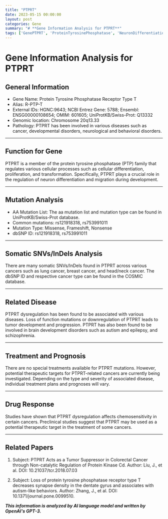 ```yaml
---
title: "PTPRT"
date: 2023-05-15 00:00:00
layout: post
categories: Gene
summary: "# **Gene Information Analysis for PTPRT**"
tags: ['GenePTPRT', 'ProteinTyrosinePhosphatase', 'NeuronDifferentiation', 'Cancer', 'DevelopmentalDisorders', 'TreatmentTargets', 'DrugResponse', 'RelatedPapers']
---
```


# **Gene Information Analysis for PTPRT**

## General Information
- Gene Name: Protein Tyrosine Phosphatase Receptor Type T 
- Alias: R-PTP-T 
- External IDs: HGNC:9643; NCBI Entrez Gene: 5788; Ensembl: ENSG00000108654; OMIM: 601605; UniProtKB/Swiss-Prot: Q13332
- Genomic location: Chromosome 20q13.33
- Pathology: PTPRT has been involved in various diseases such as cancer, developmental disorders, neurological and behavioral disorders.
---

## Function for Gene
PTPRT is a member of the protein tyrosine phosphatase (PTP) family that regulates various cellular processes such as cellular differentiation, proliferation, and transformation. Specifically, PTPRT plays a crucial role in the regulation of neuron differentiation and migration during development.

---

## Mutation Analysis
- AA Mutation List: The aa mutation list and mutation type can be found in UniProtKB/Swiss-Prot database. 
- Common mutations: rs121918318, rs753991011
- Mutation Type: Missense, Frameshift, Nonsense
- dbSNP ID: rs121918318, rs753991011

---

## Somatic SNVs/InDels Analysis
There are many somatic SNVs/InDels found in PTPRT across various cancers such as lung cancer, breast cancer, and head/neck cancer. The dbSNP ID and respective cancer type can be found in the COSMIC database.

---

## Related Disease
PTPRT dysregulation has been found to be associated with various diseases. Loss of function mutations or downregulation of PTPRT leads to tumor development and progression. PTPRT has also been found to be involved in brain development disorders such as autism and epilepsy, and schizophrenia.

---

## Treatment and Prognosis
There are no special treatments available for PTPRT mutations. However, potential therapeutic targets for PTPRT-related cancers are currently being investigated. Depending on the type and severity of associated disease, individual treatment plans and prognoses will vary.

---

## Drug Response
Studies have shown that PTPRT dysregulation affects chemosensitivity in certain cancers. Preclinical studies suggest that PTPRT may be used as a potential therapeutic target in the treatment of some cancers.

---

## Related Papers
1. Subject: PTPRT Acts as a Tumor Suppressor in Colorectal Cancer through Non-catalytic Regulation of Protein Kinase Cd.
Author: Liu, J., et al. 
DOI: 10.21037/tcr.2018.07.03

2. Subject: Loss of protein tyrosine phosphatase receptor type T decreases synapse density in the dentate gyrus and associates with autism-like behaviors.
Author: Zhang, J., et al.
DOI: 10.1371/journal.pone.0099510.

**_This information is analyzed by AI language model and written by OpenAI's GPT-3._**